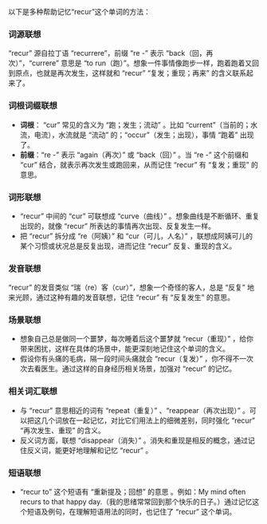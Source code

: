 以下是多种帮助记忆“recur”这个单词的方法：

### 词源联想
“recur” 源自拉丁语 “recurrere”，前缀 “re -” 表示 “back（回，再次）”，“currere” 意思是 “to run（跑）”。想象一件事情像跑步一样，跑着跑着又回到原点，也就是再次发生，这样就和 “recur” “复发；重现；再来” 的含义联系起来了。

### 词根词缀联想
 - **词根**： “cur” 常见的含义为 “跑；发生；流动” 。比如 “current”（当前的；水流，电流），水流就是 “流动” 的；“occur”（发生；出现），事情 “跑着” 出现了。
 - **前缀**：“re -” 表示 “again（再次）” 或 “back（回）” 。当 “re -” 这个前缀和 “cur” 结合，就表示再次发生或跑回来，从而记住 “recur” 有 “复发；重现” 的意思。

### 词形联想
 - “recur” 中间的 “cur” 可联想成 “curve（曲线）” 。想象曲线是不断循环、重复出现的，就像 “recur” 所表达的事情再次出现、反复发生一样。
 - 把 “recur” 拆分成 “re（阿姨）” 和 “cur（可儿，人名）” ，联想成阿姨可儿的某个习惯或状况总是反复出现，进而记住 “recur” 反复、重现的含义。

### 发音联想
“recur” 的发音类似 “瑞（re）客（cur）”，想象一个奇怪的客人，总是 “反复” 地来光顾，通过这种有趣的发音联想，记住 “recur” 有 “反复发生” 的意思。

### 场景联想
 - 想象自己总是做同一个噩梦，每次睡着后这个噩梦就 “recur（重现）” ，给你带来困扰，这样在具体的场景中，能更深刻地记住这个单词的含义。
 - 假设你有头痛的毛病，隔一段时间头痛就会 “recur（复发）” ，你不得不一次次去看医生。通过这样的自身经历相关场景，加强对 “recur” 的记忆。

### 相关词汇联想
 - 与 “recur” 意思相近的词有 “repeat（重复）” 、“reappear（再次出现）” 。可以把这几个词放在一起记忆，对比它们用法上的细微差别，同时强化 “recur” “再次发生、重现” 的含义。
 - 反义词方面，联想 “disappear（消失）” 。消失和重现是相反的概念，通过记住反义词，能更好地理解和记忆 “recur” 。

### 短语联想
 - “recur to” 这个短语有 “重新提及；回想” 的意思 。例如：My mind often recurs to that happy day.（我的思绪常常回到那个快乐的日子。）通过记忆这个短语及例句，在理解短语用法的同时，也记住了 “recur” 这个单词。 